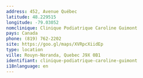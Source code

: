 ```yaml
---
address: 452, Avenue Québec
latitude: 48.229515
longitude: -79.03052
nomclinique: Clinique Podiatrique Caroline Guimont
pays: Canada
phone: (819) 762-2202
site: https://goo.gl/maps/XVRpcXiidEp
type: location
ville: Rouyn-Noranda, Quebec J9X 0B1
identifiant: clinique-podiatrique-caroline-guimont
i18nlanguage: en
---
```


